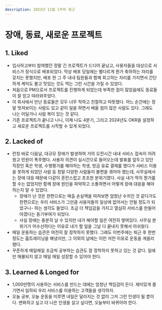 ```yaml
---
description: 2023년 11월 1주차 회고
---
```


# 장애, 동료, 새로운 프로젝트

## 1. Liked&#x20;

* 입사하고부터 참여했던 정말 긴 프로젝트가 드디어 끝났고, 사용자들을 대상으로 서비스가 정식으로 배포되었다. 막상 배포 당일에는 별다르게 뭔가 축하하는 자리를 갖지는 못했지만, 배포 한 그 주 내내 팀원들과 함께 회고하는 자리를 가지면서 간단하게 케익도 불고 맛있는 것도 먹는 그런 시간을 가질 수 있었다.&#x20;
* 처음으로 PM으로서 프로젝트를 진행하게 되었는데 부족한 점이 많았음에도 동료들이 잘 믿고 따라와주었다.&#x20;
* 이 회사에서 만난 동료들은 모두 너무 착하고 친절하고 따뜻했다. 어느 순간에는 정말 멋져보이는 사람도 있고 같이 일을 하면서 배울 점이 많은 사람도 있다. 그래도 나는 어딜가나 사람 복이 있는 것 같다.&#x20;
* 기존 프로젝트가 끝나고 나니, 이제 나도 4분기, 그리고 2024년도 OKR을 설정하고 새로운 프로젝트를 시작할 수 있게 되었다.&#x20;

## 2. Lacked of&#x20;

* 런칭 바로 다음날, 대규모 장애가 발생하여 거의 오전시간 내내 서비스 접속이 어려웠고 민원이 폭주했다. 사용자 의견이 실시간으로 들어오는데 발표를 앞두고 있던 직장인 혹은 학생, 수행평가를 해야하는 학생, 방금 유료 결제를 했다가 서비스 이용을 못하게 되었던 사람 등 정말 다양한 사람들이 불편을 겪어야 했는데, 사무실에서는 장애 대응 때문에 다같이 혼란스럽고 초조한 분위기였다. 사실 내가 딱히 뭔가를 할 수는 없었지만 함께 장애 원인을 파악하고 소통하면서 어떻게 장애 대응을 해야하는지 알 수 있었다.&#x20;
  * 장애가 난 것은 한편으로는 매출 손실액을 따져보면 엄청난 수치인 것 같다가도 한편으로는 우리 서비스가 그만큼 사용자들의 일상에 없어서는 안될 정도가 되었구나- 하는 생각도 들었다. 조금 더 책임감을 가지고 열심히 서비스를 만들어야겠다는 동기부여가 되었다.&#x20;
  * 사실 장애는 충분히 날 수 있지만 내가 해야할 일은 여전히 쌓여있다. 사무실 분위기가 어수선하다는 이유로 내가 할 일을 그날 다 끝내지 못해서 아쉬웠다.&#x20;
* 매일 운동하는 습관은 여전히 잘 정착하지 못했다. 그래도 이번주에는 퇴근 후 한번 정도는 홈트레이닝을 해냈지만, 그 이외의 날에는 이런 저런 이유로 운동을 게을리했다.&#x20;
* 꾸준하게 매일매일 조금씩 공부하는 습관도 잘 정착하지 못하고 있는 것 같다. 일에만 매몰되지 않고 매일 매일 성장할 수 있어야 한다.&#x20;

## 3. Learned & Longed for&#x20;

* 1,000만명이 사용하는 서비스를 만드는 데에는 엄청난 책임감이 든다. 재미있게 즐기면서 일하되 우리 서비스를 이용하는 고객들을 생각하자.&#x20;
* 오늘 공부, 오늘 운동을 미루면 내일은 달라지는 것 없이 그저 그런 인생이 될 뿐이다. 변화하고 싶고 더 나은 인생을 살고 싶다면, 오늘부터 바뀌어야 한다.&#x20;
